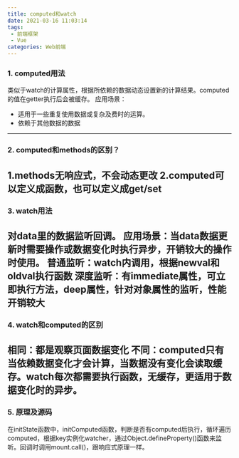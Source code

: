 ```yaml
---
title: computed和watch
date: 2021-03-16 11:03:14
tags:
 - 前端框架
 - Vue
categories: Web前端
---
```

### 1. computed用法
类似于watch的计算属性，根据所依赖的数据动态设置新的计算结果。computed的值在getter执行后会被缓存。
应用场景：
 - 适用于一些重复使用数据或复杂及费时的运算。
 - 依赖于其他数据的数据
---
### 2. computed和methods的区别？
1.methods无响应式，不会动态更改
2.computed可以定义成函数，也可以定义成get/set
---
### 3. watch用法
对data里的数据监听回调。
应用场景：当data数据更新时需要操作或数据变化时执行异步，开销较大的操作时使用。
普通监听：watch内调用，根据newval和oldval执行函数
深度监听：有immediate属性，可立即执行方法，deep属性，针对对象属性的监听，性能开销较大
---
### 4. watch和computed的区别
相同：都是观察页面数据变化
不同：computed只有当依赖数据变化才会计算，当数据没有变化会读取缓存。watch每次都需要执行函数，无缓存，更适用于数据变化时的异步。
---
### 5. 原理及源码
在initState函数中，initComputed函数，判断是否有computed后执行，循环遍历computed，根据key实例化watcher，通过Object.defineProperty()函数来监听。回调时调用mount.call()，跟响应式原理一样。


